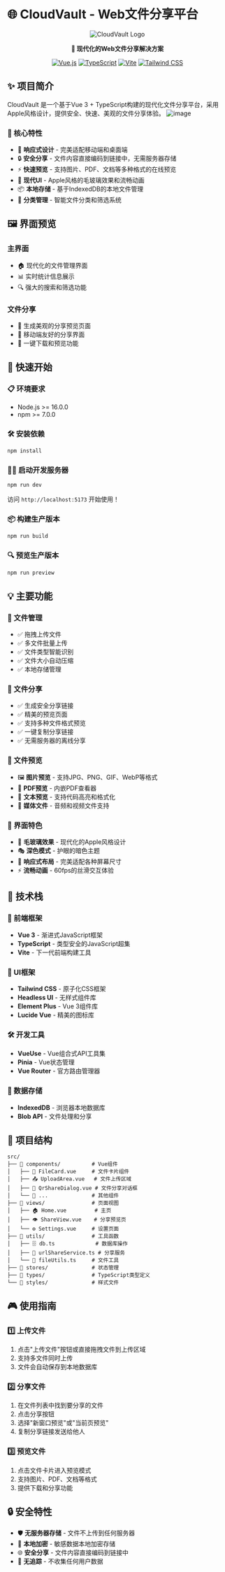 # 🌐 CloudVault - Web文件分享平台

<div align="center">

![CloudVault Logo](https://img.shields.io/badge/CloudVault-📁-6366f1?style=for-the-badge)

**🚀 现代化的Web文件分享解决方案**

[![Vue.js](https://img.shields.io/badge/Vue.js-3.x-4FC08D?style=flat-square&logo=vue.js)](https://vuejs.org/)
[![TypeScript](https://img.shields.io/badge/TypeScript-5.x-3178C6?style=flat-square&logo=typescript)](https://www.typescriptlang.org/)
[![Vite](https://img.shields.io/badge/Vite-5.x-646CFF?style=flat-square&logo=vite)](https://vitejs.dev/)
[![Tailwind CSS](https://img.shields.io/badge/Tailwind-CSS-06B6D4?style=flat-square&logo=tailwindcss)](https://tailwindcss.com/)

</div>

## ✨ 项目简介

CloudVault 是一个基于Vue 3 + TypeScript构建的现代化文件分享平台，采用Apple风格设计，提供安全、快速、美观的文件分享体验。
![image](https://github.com/user-attachments/assets/b618df7c-983c-4e92-ab54-f93f2a44932b)

### 🎯 核心特性

- 📱 **响应式设计** - 完美适配移动端和桌面端
- 🔒 **安全分享** - 文件内容直接编码到链接中，无需服务器存储
- ⚡ **快速预览** - 支持图片、PDF、文档等多种格式的在线预览
- 🎨 **现代UI** - Apple风格的毛玻璃效果和流畅动画
- 📦 **本地存储** - 基于IndexedDB的本地文件管理
- 🌈 **分类管理** - 智能文件分类和筛选系统

## 🖼️ 界面预览

### 主界面
- 🏠 现代化的文件管理界面
- 📊 实时统计信息展示
- 🔍 强大的搜索和筛选功能

### 文件分享
- 🔗 生成美观的分享预览页面
- 📱 移动端友好的分享界面
- 💾 一键下载和预览功能

## 🚀 快速开始

### 📋 环境要求

- Node.js >= 16.0.0
- npm >= 7.0.0

### 🛠️ 安装依赖

```bash
npm install
```

### 🏃‍♂️ 启动开发服务器

```bash
npm run dev
```

访问 `http://localhost:5173` 开始使用！

### 📦 构建生产版本

```bash
npm run build
```

### 🔍 预览生产版本

```bash
npm run preview
```

## 💡 主要功能

### 📁 文件管理
- ✅ 拖拽上传文件
- ✅ 多文件批量上传
- ✅ 文件类型智能识别
- ✅ 文件大小自动压缩
- ✅ 本地存储管理

### 🔗 文件分享
- ✅ 生成安全分享链接
- ✅ 精美的预览页面
- ✅ 支持多种文件格式预览
- ✅ 一键复制分享链接
- ✅ 无需服务器的离线分享

### 👀 文件预览
- 🖼️ **图片预览** - 支持JPG、PNG、GIF、WebP等格式
- 📄 **PDF预览** - 内嵌PDF查看器
- 📝 **文本预览** - 支持代码高亮和格式化
- 🎵 **媒体文件** - 音频和视频文件支持

### 🎨 界面特色
- 🌈 **毛玻璃效果** - 现代化的Apple风格设计
- 🎭 **深色模式** - 护眼的暗色主题
- 📱 **响应式布局** - 完美适配各种屏幕尺寸
- ⚡ **流畅动画** - 60fps的丝滑交互体验

## 🔧 技术栈

### 🎯 前端框架
- **Vue 3** - 渐进式JavaScript框架
- **TypeScript** - 类型安全的JavaScript超集
- **Vite** - 下一代前端构建工具

### 🎨 UI框架
- **Tailwind CSS** - 原子化CSS框架
- **Headless UI** - 无样式组件库
- **Element Plus** - Vue 3组件库
- **Lucide Vue** - 精美的图标库

### 🛠️ 开发工具
- **VueUse** - Vue组合式API工具集
- **Pinia** - Vue状态管理
- **Vue Router** - 官方路由管理器

### 💾 数据存储
- **IndexedDB** - 浏览器本地数据库
- **Blob API** - 文件处理和分享

## 📂 项目结构

```
src/
├── 📁 components/          # Vue组件
│   ├── 🎨 FileCard.vue     # 文件卡片组件
│   ├── 📤 UploadArea.vue   # 文件上传区域
│   ├── 🔗 QrShareDialog.vue # 文件分享对话框
│   └── 🎯 ...              # 其他组件
├── 📁 views/               # 页面视图
│   ├── 🏠 Home.vue         # 主页
│   ├── 👁️ ShareView.vue    # 分享预览页
│   └── ⚙️ Settings.vue     # 设置页面
├── 📁 utils/               # 工具函数
│   ├── 🗄️ db.ts             # 数据库操作
│   ├── 🔗 urlShareService.ts # 分享服务
│   └── 📎 fileUtils.ts     # 文件工具
├── 📁 stores/              # 状态管理
├── 📁 types/               # TypeScript类型定义
└── 📁 styles/              # 样式文件
```

## 🎮 使用指南

### 1️⃣ 上传文件
1. 点击"上传文件"按钮或直接拖拽文件到上传区域
2. 支持多文件同时上传
3. 文件会自动保存到本地数据库

### 2️⃣ 分享文件
1. 在文件列表中找到要分享的文件
2. 点击分享按钮
3. 选择"新窗口预览"或"当前页预览"
4. 复制分享链接发送给他人

### 3️⃣ 预览文件
1. 点击文件卡片进入预览模式
2. 支持图片、PDF、文档等格式
3. 提供下载和分享功能

## 🔒 安全特性

- 🛡️ **无服务器存储** - 文件不上传到任何服务器
- 🔐 **本地加密** - 敏感数据本地加密存储
- 🌐 **安全分享** - 文件内容直接编码到链接中
- 🚫 **无追踪** - 不收集任何用户数据


